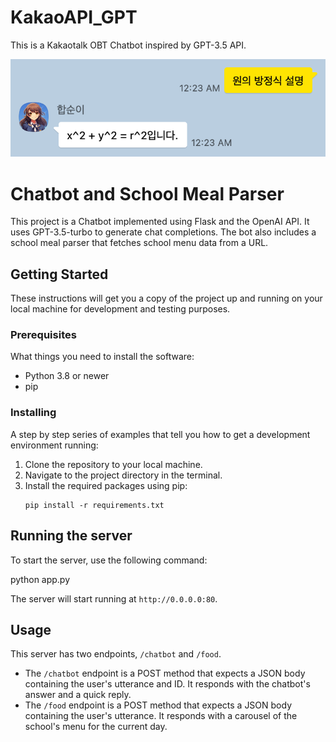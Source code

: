 # KakaoAPI_GPT
This is a Kakaotalk OBT Chatbot inspired by GPT-3.5 API. 

![Chat Example](image.png)

# Chatbot and School Meal Parser

This project is a Chatbot implemented using Flask and the OpenAI API. It uses GPT-3.5-turbo to generate chat completions. The bot also includes a school meal parser that fetches school menu data from a URL.

## Getting Started

These instructions will get you a copy of the project up and running on your local machine for development and testing purposes.

### Prerequisites

What things you need to install the software:

- Python 3.8 or newer
- pip

### Installing

A step by step series of examples that tell you how to get a development environment running:

1. Clone the repository to your local machine.
2. Navigate to the project directory in the terminal.
3. Install the required packages using pip:
    ```
    pip install -r requirements.txt
    ```

## Running the server

To start the server, use the following command:

python app.py


The server will start running at `http://0.0.0.0:80`.

## Usage

This server has two endpoints, `/chatbot` and `/food`. 

- The `/chatbot` endpoint is a POST method that expects a JSON body containing the user's utterance and ID. It responds with the chatbot's answer and a quick reply.
- The `/food` endpoint is a POST method that expects a JSON body containing the user's utterance. It responds with a carousel of the school's menu for the current day.
